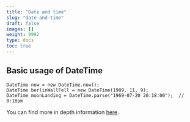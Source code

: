 ```yaml
---
title: "Date and time"
slug: "date-and-time"
draft: false
images: []
weight: 9992
type: docs
toc: true
---
```


## Basic usage of DateTime
    DateTime now = new DateTime.now();
    DateTime berlinWallFell = new DateTime(1989, 11, 9);
    DateTime moonLanding = DateTime.parse("1969-07-20 20:18:00");  // 8:18pm

You can find more in depth information [here][1].

  [1]: https://api.dartlang.org/stable/1.17.1/dart-core/DateTime-class.html

